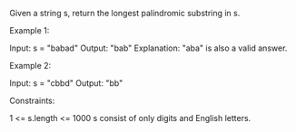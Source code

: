 Given a string s, return the longest palindromic substring in s.


Example 1:

Input: s = "babad"
Output: "bab"
Explanation: "aba" is also a valid answer.

Example 2:

Input: s = "cbbd"
Output: "bb"
 

Constraints:

1 <= s.length <= 1000
s consist of only digits and English letters.